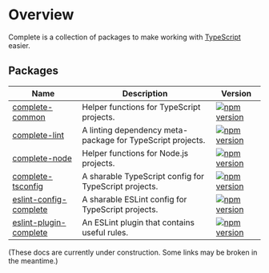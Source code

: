 # Overview

Complete is a collection of packages to make working with [TypeScript](https://www.typescriptlang.org/) easier.

## Packages

| Name                                              | Description                                                | Version                                                                                                                         |
| ------------------------------------------------- | ---------------------------------------------------------- | ------------------------------------------------------------------------------------------------------------------------------- |
| [complete-common](/complete-common)               | Helper functions for TypeScript projects.                  | [![npm version](https://img.shields.io/npm/v/complete-common.svg)](https://www.npmjs.com/package/complete-common)               |
| [complete-lint](/complete-lint)                   | A linting dependency meta-package for TypeScript projects. | [![npm version](https://img.shields.io/npm/v/complete-lint.svg)](https://www.npmjs.com/package/complete-lint)                   |
| [complete-node](/complete-node)                   | Helper functions for Node.js projects.                     | [![npm version](https://img.shields.io/npm/v/complete-node.svg)](https://www.npmjs.com/package/complete-node)                   |
| [complete-tsconfig](/complete-tsconfig)           | A sharable TypeScript config for TypeScript projects.      | [![npm version](https://img.shields.io/npm/v/complete-tsconfig.svg)](https://www.npmjs.com/package/complete-tsconfig)           |
| [eslint-config-complete](/eslint-config-complete) | A sharable ESLint config for TypeScript projects.          | [![npm version](https://img.shields.io/npm/v/eslint-config-complete.svg)](https://www.npmjs.com/package/eslint-config-complete) |
| [eslint-plugin-complete](/eslint-plugin-complete) | An ESLint plugin that contains useful rules.               | [![npm version](https://img.shields.io/npm/v/eslint-plugin-complete.svg)](https://www.npmjs.com/package/eslint-plugin-complete) |

(These docs are currently under construction. Some links may be broken in the meantime.)
